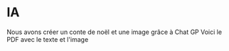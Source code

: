 # IA
Nous avons créer un conte de noël et une image grâce à Chat GP
Voici le PDF avec le texte et l'image 

